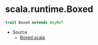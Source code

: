 
#                             scala.runtime.Boxed                             #

```scala
trait Boxed extends AnyRef
```

* Source
  * [Boxed.scala](https://github.com/scala/scala/tree/6d09a1ba5f/src/library/scala/runtime/Boxed.scala#L1)

